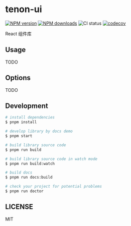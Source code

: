 # tenon-ui

[![NPM version](https://img.shields.io/npm/v/test1-ui.svg?style=flat)](https://npmjs.org/package/test1-ui)
[![NPM downloads](http://img.shields.io/npm/dm/test1-ui.svg?style=flat)](https://npmjs.org/package/test1-ui)
![CI status](https://github.com/icy9596/test1-ui/actions/workflows/ci.yml/badge.svg)
[![codecov](https://codecov.io/gh/icy9596/test1-ui/branch/main/graph/badge.svg?token=MMGT8TNGTF)](https://codecov.io/gh/icy9596/test1-ui)

React 组件库

## Usage

TODO

## Options

TODO

## Development

```bash
# install dependencies
$ pnpm install

# develop library by docs demo
$ pnpm start

# build library source code
$ pnpm run build

# build library source code in watch mode
$ pnpm run build:watch

# build docs
$ pnpm run docs:build

# check your project for potential problems
$ pnpm run doctor
```

## LICENSE

MIT
